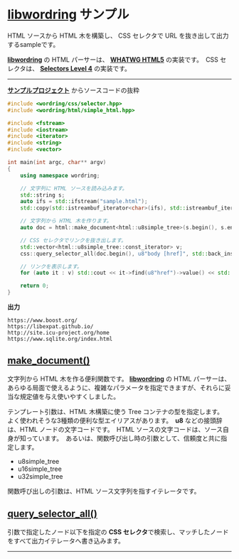 ﻿# **[libwordring]** サンプル

HTML ソースから HTML 木を構築し、 CSS セレクタで URL を抜き出して出力するsampleです。

**[libwordring]** の HTML パーサーは、 **[WHATWG HTML5]** の実装です。　CSS セレクタは、 **[Selectors Level 4]** の実装です。

----

**[サンプルプロジェクト]** からソースコードの抜粋

```c++
#include <wordring/css/selector.hpp>
#include <wordring/html/simple_html.hpp>

#include <fstream>
#include <iostream>
#include <iterator>
#include <string>
#include <vector>

int main(int argc, char** argv)
{
	using namespace wordring;

	// 文字列に HTML ソースを読み込みます。
	std::string s;
	auto ifs = std::ifstream("sample.html");
	std::copy(std::istreambuf_iterator<char>(ifs), std::istreambuf_iterator<char>(), std::back_inserter(s));

	// 文字列から HTML 木を作ります。
	auto doc = html::make_document<html::u8simple_tree>(s.begin(), s.end());

	// CSS セレクタでリンクを抜き出します。
	std::vector<html::u8simple_tree::const_iterator> v;
	css::query_selector_all(doc.begin(), u8"body [href]", std::back_inserter(v));

	// リンクを表示します。
	for (auto it : v) std::cout << it->find(u8"href")->value() << std::endl;

	return 0;
}

```

**出力**

```console
https://www.boost.org/
https://libexpat.github.io/
http://site.icu-project.org/home
https://www.sqlite.org/index.html
````

## **[make_document()]**

文字列から HTML 木を作る便利関数です。 **[libwordring]** の HTML パーサーは、あらゆる局面で使えるように、複雑なパラメータを指定できますが、それらに妥当な規定値を与え使いやすくしました。

テンプレート引数は、HTML 木構築に使う Tree コンテナの型を指定します。　よく使われそうな3種類の便利な型エイリアスがあります。　**u8** などの接頭辞は、HTML ノードの文字コードです。　HTML ソースの文字コードは、ソース自身が知っています。　あるいは、関数呼び出し時の引数として、信頼度と共に指定します。

- u8simple_tree
- u16simple_tree
- u32simple_tree

関数呼び出しの引数は、HTML ソース文字列を指すイテレータです。　

## **[query_selector_all()]**

引数で指定したノード以下を指定の **CSS セレクタ**で検索し、マッチしたノードをすべて出力イテレータへ書き込みます。

----

[libwordring]:https://github.com/wordring/libwordring
[サンプルプロジェクト]:https://github.com/wordring/libwordring-sample/tree/main/sample/html/crawl-1
[make_document()]:https://wordring.github.io/libwordring/api/html/namespacewordring_1_1html.html#ae52e0499a88c09f71b5e1341d926d216
[query_selector_all()]:https://wordring.github.io/libwordring/api/html/namespacewordring_1_1css.html#ad55886e3ef0d4e3a3d9f217d45eebc84

[WHATWG HTML5]:https://html.spec.whatwg.org/multipage/
[Selectors Level 4]:https://drafts.csswg.org/selectors-4/
 